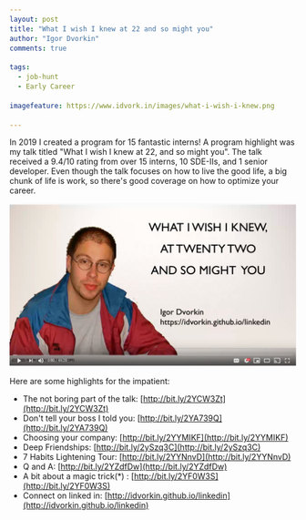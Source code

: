 ```yaml
---
layout: post
title: "What I wish I knew at 22 and so might you"
author: "Igor Dvorkin"
comments: true

tags:
  - job-hunt
  - Early Career

imagefeature: https://www.idvork.in/images/what-i-wish-i-knew.png

---
```


In 2019 I created a program for 15 fantastic interns!  A program highlight was my talk titled "What I wish I knew at 22, and so might you". The talk received a 9.4/10 rating from over 15 interns, 10 SDE-IIs, and 1 senior developer. Even though the talk focuses on how to live the good life, a big chunk of life is work, so there's good coverage on how to optimize your career.


[![The Full Video](/images/what-i-wish-i-knew.png)](https://www.youtube.com/watch?v=ffU-Z44Yc6c)

Here are some highlights for the impatient:

* The not boring part of the talk: [http://bit.ly/2YCW3Zt](http://bit.ly/2YCW3Zt)
* Don't tell your boss I told you: [http://bit.ly/2YA739Q](http://bit.ly/2YA739Q)
* Choosing your company: [http://bit.ly/2YYMIKF](http://bit.ly/2YYMIKF)
* Deep Friendships: [http://bit.ly/2ySzq3C](http://bit.ly/2ySzq3C)
* 7 Habits Lightening Tour: [http://bit.ly/2YYNnvD](http://bit.ly/2YYNnvD)
* Q and A: [http://bit.ly/2YZdfDw](http://bit.ly/2YZdfDw)
* A bit about a magic trick(*) : [http://bit.ly/2YF0W3S](http://bit.ly/2YF0W3S)
* Connect on linked in: [http://idvorkin.github.io/linkedin](http://idvorkin.github.io/linkedin)

